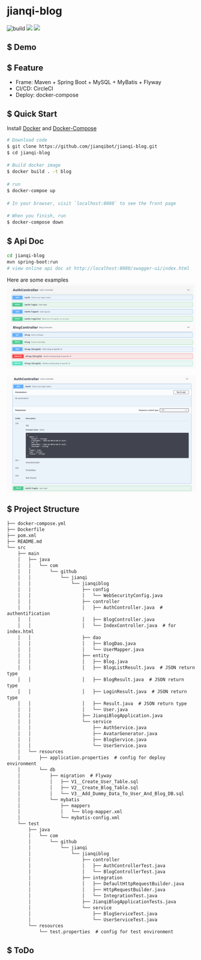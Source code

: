 # jianqi-blog


![build](https://img.shields.io/circleci/build/github/jianqibot/jianqi-blog/main) ![](https://img.shields.io/github/languages/top/jianqibot/jianqi-blog) ![](https://img.shields.io/github/repo-size/jianqibot/jianqi-blog)


## $ Demo


## $ Feature

* Frame: Maven + Spring Boot + MySQL + MyBatis + Flyway 
* CI/CD: CircleCI
* Deploy: docker-compose

## $ Quick Start

Install [Docker](https://docs.docker.com/get-docker/) and [Docker-Compose](https://docs.docker.com/compose/install/)
```sh
# Download code
$ git clone https://github.com/jianqibot/jianqi-blog.git
$ cd jianqi-blog 

# Build docker image
$ docker build . -t blog

# run
$ docker-compoe up

# In your browser, visit `localhost:8080` to see the front page

# When you finish, run 
$ docker-compose down 
```

## $ Api Doc

```sh
cd jianqi-blog
mvn spring-boot:run
# view online api doc at http://localhost:8080/swagger-ui/index.html
```
Here are some examples
![](./apiDoc/example/api-overall.png?raw=true)

![](./apiDoc/example/api-specific.png?raw=true)

## $ Project Structure

```
├── docker-compose.yml
├── Dockerfile
├── pom.xml
├── README.md
└── src
    ├── main
    │   ├── java
    │   │   └── com
    │   │       └── github
    │   │           └── jianqi
    │   │               └── jianqiblog
    │   │                   ├── config
    │   │                   │   └── WebSecurityConfig.java
    │   │                   ├── controller
    │   │                   │   ├── AuthController.java  # authentification
    │   │                   │   ├── BlogController.java  
    │   │                   │   └── IndexController.java  # for index.html
    │   │                   ├── dao
    │   │                   │   ├── BlogDao.java  
    │   │                   │   └── UserMapper.java
    │   │                   ├── entity
    │   │                   │   ├── Blog.java
    │   │                   │   ├── BlogListResult.java  # JSON return type
    │   │                   │   ├── BlogResult.java  # JSON return type
    │   │                   │   ├── LoginResult.java  # JSON return type
    │   │                   │   ├── Result.java  # JSON return type
    │   │                   │   └── User.java
    │   │                   ├── JianqiBlogApplication.java
    │   │                   └── service
    │   │                       ├── AuthService.java
    │   │                       ├── AvatarGenerator.java
    │   │                       ├── BlogService.java
    │   │                       └── UserService.java
    │   └── resources
    │       ├── application.properties  # config for deploy environment
    │       └── db
    │           ├── migration  # Flyway
    │           │   ├── V1__Create_User_Table.sql
    │           │   ├── V2__Create_Blog_Table.sql
    │           │   └── V3__Add_Dummy_Data_To_User_And_Blog_DB.sql
    │           └── mybatis
    │               ├── mappers
    │               │   └── blog-mapper.xml
    │               └── mybatis-config.xml
    └── test
        ├── java
        │   └── com
        │       └── github
        │           └── jianqi
        │               └── jianqiblog
        │                   ├── controller
        │                   │   ├── AuthControllerTest.java
        │                   │   └── BlogControllerTest.java
        │                   ├── integration
        │                   │   ├── DefaultHttpRequestBuilder.java
        │                   │   ├── HttpRequestBuilder.java
        │                   │   └── IntegrationTest.java
        │                   ├── JianqiBlogApplicationTests.java
        │                   └── service
        │                       ├── BlogServiceTest.java
        │                       └── UserServiceTest.java
        └── resources
            └── test.properties  # config for test environment

```

## $ ToDo

